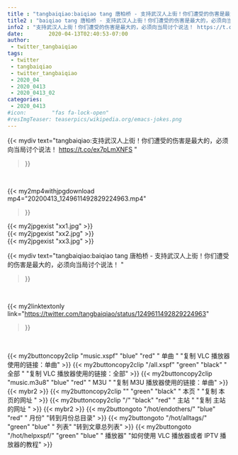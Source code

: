 ```yaml
---
title : "tangbaiqiao:baiqiao tang 唐柏桥 - 支持武汉人上街！你们遭受的伤害是最大的，必须向当局讨个说法！ "
title2 : "baiqiao tang 唐柏桥 - 支持武汉人上街！你们遭受的伤害是最大的，必须向当局讨个说法！ "
info2 : "支持武汉人上街！你们遭受的伤害是最大的，必须向当局讨个说法！ https://t.co/ex7pLmXNFS "
date:        2020-04-13T02:40:53-07:00
author:
 - twitter_tangbaiqiao
tags:
 - twitter
 - tangbaiqiao
 - twitter_tangbaiqiao
 - 2020_04
 - 2020_0413
 - 2020_0413_02
categories:
 - 2020_0413
#icon:        "fas fa-lock-open"
#resImgTeaser: teaserpics/wikipedia.org/emacs-jokes.png
---
```


{{< mydiv text="tangbaiqiao:支持武汉人上街！你们遭受的伤害是最大的，必须向当局讨个说法！ https://t.co/ex7pLmXNFS "
>}}
<br>


{{< my2mp4withjpgdownload mp4="20200413_1249611492829224963.mp4"
>}}

{{< my2jpgexist "xx1.jpg" >}}<br>
{{< my2jpgexist "xx2.jpg" >}}<br>
{{< my2jpgexist "xx3.jpg" >}}<br>



{{< mydiv text="tangbaiqiao:baiqiao tang 唐柏桥 - 支持武汉人上街！你们遭受的伤害是最大的，必须向当局讨个说法！ "
>}}
<br>

{{< my2linktextonly link="https://twitter.com/tangbaiqiao/status/1249611492829224963"
>}}


<br>

{{< my2buttoncopy2clip "music.xspf"        "blue"   "red"    " 单曲 "  "复制 VLC 播放器使用的链接：单曲" >}} {{< my2buttoncopy2clip "/all.xspf"         "green"  "black"  " 全部 "  "复制 VLC 播放器使用的链接：全部" >}} {{< my2buttoncopy2clip "music.m3u8"        "blue"   "red"    " M3U  "    "复制 M3U 播放器使用的链接：单曲" >}} {{< mybr2 >}} {{< my2buttoncopy2clip ""                  "green"  "black"  " 本页 "    "复制 本页的网址 " >}} {{< my2buttoncopy2clip "/"                 "black"  "red"    " 主站 "    "复制 主站的网址 " >}} {{< mybr2 >}} {{< my2buttongoto      "/hot/endothers/"   "blue"   "red"    " 月份"   "转到月份总目录" >}} {{< my2buttongoto      "/hot/alltags/"     "green"  "blue"   " 列表"   "转到文章总列表" >}} {{< my2buttongoto      "/hot/helpxspf/"    "green"  "blue"   " 播放器" "如何使用 VLC 播放器或者 IPTV 播放器的教程" >}} 
